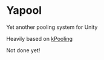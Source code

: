 # Yapool
Yet another pooling system for Unity

Heavily based on [kPooling](https://github.com/Kink3d/kPooling)

Not done yet!
